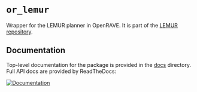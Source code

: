 `or_lemur`
========

Wrapper for the LEMUR planner in OpenRAVE.  It is part of the
[LEMUR repository](../README.md).

Documentation
-------------

Top-level documentation for the package is provided in the
[docs](docs/) directory.  Full API docs are provided by ReadTheDocs:

[![Documentation](https://readthedocs.org/projects/lemur-planning/badge/?version=latest)](http://lemur-planning.readthedocs.org/en/latest/or_lemur/?badge=latest)
